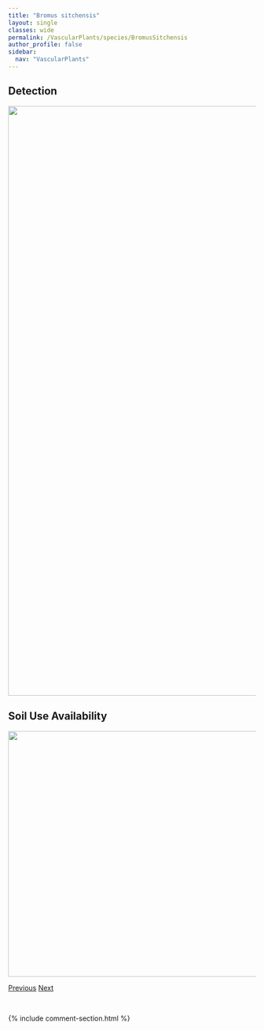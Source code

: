 ```yaml
---
title: "Bromus sitchensis"
layout: single
classes: wide
permalink: /VascularPlants/species/BromusSitchensis
author_profile: false
sidebar:
  nav: "VascularPlants"
---
```


<h2>Detection</h2>

<a href="https://drive.google.com/uc?export=view&id=11p6T6j1y0ZAlQ-czidLOh0VXc-iV0IVe">
<img src="https://drive.google.com/uc?export=view&id=11p6T6j1y0ZAlQ-czidLOh0VXc-iV0IVe" height = "1200" width = "800">
</a>


<h2>Soil Use Availability</h2>

<a href="https://drive.google.com/uc?export=view&id=1PcZlt49s00HGQPTyab-Je_V1SO2kv9px">
<img src="https://drive.google.com/uc?export=view&id=1PcZlt49s00HGQPTyab-Je_V1SO2kv9px" height = "500" width = "1000">
</a>


<a href="/DevelopmentWebsite/VascularPlants/species/BromusRiparius" class="pagination--pager" title="Meadow Brome">Previous</a> <a href="/DevelopmentWebsite/VascularPlants/species/BromusSquarrosus" class="pagination--pager" title="Bromus squarrosus">Next</a>

<p>&nbsp;</p>

{% include comment-section.html %}

